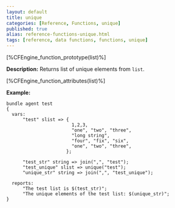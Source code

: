 ```yaml
---
layout: default
title: unique
categories: [Reference, Functions, unique]
published: true
alias: reference-functions-unique.html
tags: [reference, data functions, functions, unique]
---
```


[%CFEngine_function_prototype(list)%]

**Description:** Returns list of unique elements from `list`.

[%CFEngine_function_attributes(list)%]

**Example:**

```cf3
bundle agent test
{
  vars:
      "test" slist => {
                        1,2,3,
                        "one", "two", "three",
                        "long string",
                        "four", "fix", "six",
                        "one", "two", "three",
                      };

      "test_str" string => join(",", "test");
      "test_unique" slist => unique("test");
      "unique_str" string => join(",", "test_unique");

  reports:
      "The test list is $(test_str)";
      "The unique elements of the test list: $(unique_str)";
}
```

